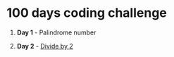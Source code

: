 # 100 days  coding challenge

1. **Day 1** - Palindrome number  

2. **Day 2** - [Divide by 2](https://leetcode.com/problems/power-of-two)


